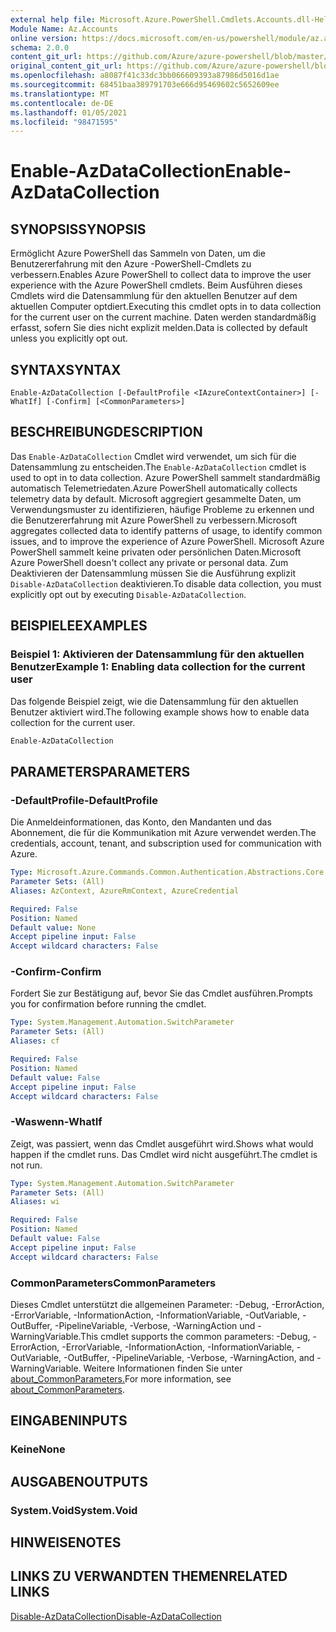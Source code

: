 ```yaml
---
external help file: Microsoft.Azure.PowerShell.Cmdlets.Accounts.dll-Help.xml
Module Name: Az.Accounts
online version: https://docs.microsoft.com/en-us/powershell/module/az.accounts/enable-azdatacollection
schema: 2.0.0
content_git_url: https://github.com/Azure/azure-powershell/blob/master/src/Accounts/Accounts/help/Enable-AzDataCollection.md
original_content_git_url: https://github.com/Azure/azure-powershell/blob/master/src/Accounts/Accounts/help/Enable-AzDataCollection.md
ms.openlocfilehash: a8087f41c33dc3bb066609393a87986d5016d1ae
ms.sourcegitcommit: 68451baa389791703e666d95469602c5652609ee
ms.translationtype: MT
ms.contentlocale: de-DE
ms.lasthandoff: 01/05/2021
ms.locfileid: "98471595"
---
```

# <span data-ttu-id="aab6b-101">Enable-AzDataCollection</span><span class="sxs-lookup"><span data-stu-id="aab6b-101">Enable-AzDataCollection</span></span>

## <span data-ttu-id="aab6b-102">SYNOPSIS</span><span class="sxs-lookup"><span data-stu-id="aab6b-102">SYNOPSIS</span></span>
<span data-ttu-id="aab6b-103">Ermöglicht Azure PowerShell das Sammeln von Daten, um die Benutzererfahrung mit den Azure -PowerShell-Cmdlets zu verbessern.</span><span class="sxs-lookup"><span data-stu-id="aab6b-103">Enables Azure PowerShell to collect data to improve the user experience with the Azure PowerShell cmdlets.</span></span> <span data-ttu-id="aab6b-104">Beim Ausführen dieses Cmdlets wird die Datensammlung für den aktuellen Benutzer auf dem aktuellen Computer optdiert.</span><span class="sxs-lookup"><span data-stu-id="aab6b-104">Executing this cmdlet opts in to data collection for the current user on the current machine.</span></span> <span data-ttu-id="aab6b-105">Daten werden standardmäßig erfasst, sofern Sie dies nicht explizit melden.</span><span class="sxs-lookup"><span data-stu-id="aab6b-105">Data is collected by default unless you explicitly opt out.</span></span>

## <span data-ttu-id="aab6b-106">SYNTAX</span><span class="sxs-lookup"><span data-stu-id="aab6b-106">SYNTAX</span></span>

```
Enable-AzDataCollection [-DefaultProfile <IAzureContextContainer>] [-WhatIf] [-Confirm] [<CommonParameters>]
```

## <span data-ttu-id="aab6b-107">BESCHREIBUNG</span><span class="sxs-lookup"><span data-stu-id="aab6b-107">DESCRIPTION</span></span>

<span data-ttu-id="aab6b-108">Das `Enable-AzDataCollection` Cmdlet wird verwendet, um sich für die Datensammlung zu entscheiden.</span><span class="sxs-lookup"><span data-stu-id="aab6b-108">The `Enable-AzDataCollection` cmdlet is used to opt in to data collection.</span></span> <span data-ttu-id="aab6b-109">Azure PowerShell sammelt standardmäßig automatisch Telemetriedaten.</span><span class="sxs-lookup"><span data-stu-id="aab6b-109">Azure PowerShell automatically collects telemetry data by default.</span></span> <span data-ttu-id="aab6b-110">Microsoft aggregiert gesammelte Daten, um Verwendungsmuster zu identifizieren, häufige Probleme zu erkennen und die Benutzererfahrung mit Azure PowerShell zu verbessern.</span><span class="sxs-lookup"><span data-stu-id="aab6b-110">Microsoft aggregates collected data to identify patterns of usage, to identify common issues, and to improve the experience of Azure PowerShell.</span></span>
<span data-ttu-id="aab6b-111">Microsoft Azure PowerShell sammelt keine privaten oder persönlichen Daten.</span><span class="sxs-lookup"><span data-stu-id="aab6b-111">Microsoft Azure PowerShell doesn't collect any private or personal data.</span></span> <span data-ttu-id="aab6b-112">Zum Deaktivieren der Datensammlung müssen Sie die Ausführung explizit `Disable-AzDataCollection` deaktivieren.</span><span class="sxs-lookup"><span data-stu-id="aab6b-112">To disable data collection, you must explicitly opt out by executing `Disable-AzDataCollection`.</span></span>

## <span data-ttu-id="aab6b-113">BEISPIELE</span><span class="sxs-lookup"><span data-stu-id="aab6b-113">EXAMPLES</span></span>

### <span data-ttu-id="aab6b-114">Beispiel 1: Aktivieren der Datensammlung für den aktuellen Benutzer</span><span class="sxs-lookup"><span data-stu-id="aab6b-114">Example 1: Enabling data collection for the current user</span></span>

<span data-ttu-id="aab6b-115">Das folgende Beispiel zeigt, wie die Datensammlung für den aktuellen Benutzer aktiviert wird.</span><span class="sxs-lookup"><span data-stu-id="aab6b-115">The following example shows how to enable data collection for the current user.</span></span>

```powershell
Enable-AzDataCollection
```

## <span data-ttu-id="aab6b-116">PARAMETERS</span><span class="sxs-lookup"><span data-stu-id="aab6b-116">PARAMETERS</span></span>

### <span data-ttu-id="aab6b-117">-DefaultProfile</span><span class="sxs-lookup"><span data-stu-id="aab6b-117">-DefaultProfile</span></span>

<span data-ttu-id="aab6b-118">Die Anmeldeinformationen, das Konto, den Mandanten und das Abonnement, die für die Kommunikation mit Azure verwendet werden.</span><span class="sxs-lookup"><span data-stu-id="aab6b-118">The credentials, account, tenant, and subscription used for communication with Azure.</span></span>

```yaml
Type: Microsoft.Azure.Commands.Common.Authentication.Abstractions.Core.IAzureContextContainer
Parameter Sets: (All)
Aliases: AzContext, AzureRmContext, AzureCredential

Required: False
Position: Named
Default value: None
Accept pipeline input: False
Accept wildcard characters: False
```

### <span data-ttu-id="aab6b-119">-Confirm</span><span class="sxs-lookup"><span data-stu-id="aab6b-119">-Confirm</span></span>

<span data-ttu-id="aab6b-120">Fordert Sie zur Bestätigung auf, bevor Sie das Cmdlet ausführen.</span><span class="sxs-lookup"><span data-stu-id="aab6b-120">Prompts you for confirmation before running the cmdlet.</span></span>

```yaml
Type: System.Management.Automation.SwitchParameter
Parameter Sets: (All)
Aliases: cf

Required: False
Position: Named
Default value: False
Accept pipeline input: False
Accept wildcard characters: False
```

### <span data-ttu-id="aab6b-121">-Waswenn</span><span class="sxs-lookup"><span data-stu-id="aab6b-121">-WhatIf</span></span>

<span data-ttu-id="aab6b-122">Zeigt, was passiert, wenn das Cmdlet ausgeführt wird.</span><span class="sxs-lookup"><span data-stu-id="aab6b-122">Shows what would happen if the cmdlet runs.</span></span> <span data-ttu-id="aab6b-123">Das Cmdlet wird nicht ausgeführt.</span><span class="sxs-lookup"><span data-stu-id="aab6b-123">The cmdlet is not run.</span></span>

```yaml
Type: System.Management.Automation.SwitchParameter
Parameter Sets: (All)
Aliases: wi

Required: False
Position: Named
Default value: False
Accept pipeline input: False
Accept wildcard characters: False
```

### <span data-ttu-id="aab6b-124">CommonParameters</span><span class="sxs-lookup"><span data-stu-id="aab6b-124">CommonParameters</span></span>

<span data-ttu-id="aab6b-125">Dieses Cmdlet unterstützt die allgemeinen Parameter: -Debug, -ErrorAction, -ErrorVariable, -InformationAction, -InformationVariable, -OutVariable, -OutBuffer, -PipelineVariable, -Verbose, -WarningAction und -WarningVariable.</span><span class="sxs-lookup"><span data-stu-id="aab6b-125">This cmdlet supports the common parameters: -Debug, -ErrorAction, -ErrorVariable, -InformationAction, -InformationVariable, -OutVariable, -OutBuffer, -PipelineVariable, -Verbose, -WarningAction, and -WarningVariable.</span></span> <span data-ttu-id="aab6b-126">Weitere Informationen finden Sie unter [about_CommonParameters.](/powershell/module/microsoft.powershell.core/about/about_commonparameters)</span><span class="sxs-lookup"><span data-stu-id="aab6b-126">For more information, see [about_CommonParameters](/powershell/module/microsoft.powershell.core/about/about_commonparameters).</span></span>

## <span data-ttu-id="aab6b-127">EINGABEN</span><span class="sxs-lookup"><span data-stu-id="aab6b-127">INPUTS</span></span>

### <span data-ttu-id="aab6b-128">Keine</span><span class="sxs-lookup"><span data-stu-id="aab6b-128">None</span></span>

## <span data-ttu-id="aab6b-129">AUSGABEN</span><span class="sxs-lookup"><span data-stu-id="aab6b-129">OUTPUTS</span></span>

### <span data-ttu-id="aab6b-130">System.Void</span><span class="sxs-lookup"><span data-stu-id="aab6b-130">System.Void</span></span>

## <span data-ttu-id="aab6b-131">HINWEISE</span><span class="sxs-lookup"><span data-stu-id="aab6b-131">NOTES</span></span>

## <span data-ttu-id="aab6b-132">LINKS ZU VERWANDTEN THEMEN</span><span class="sxs-lookup"><span data-stu-id="aab6b-132">RELATED LINKS</span></span>

[<span data-ttu-id="aab6b-133">Disable-AzDataCollection</span><span class="sxs-lookup"><span data-stu-id="aab6b-133">Disable-AzDataCollection</span></span>](./Disable-AzDataCollection.md)
